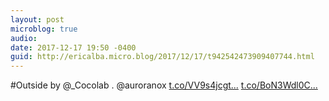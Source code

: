 ```yaml
---
layout: post
microblog: true
audio: 
date: 2017-12-17 19:50 -0400
guid: http://ericalba.micro.blog/2017/12/17/t942542473909407744.html
---
```

#Outside by @_Cocolab . @auroranox [t.co/VV9s4jcgt...](https://t.co/VV9s4jcgtM) [t.co/BoN3Wdl0C...](https://t.co/BoN3Wdl0CC)
